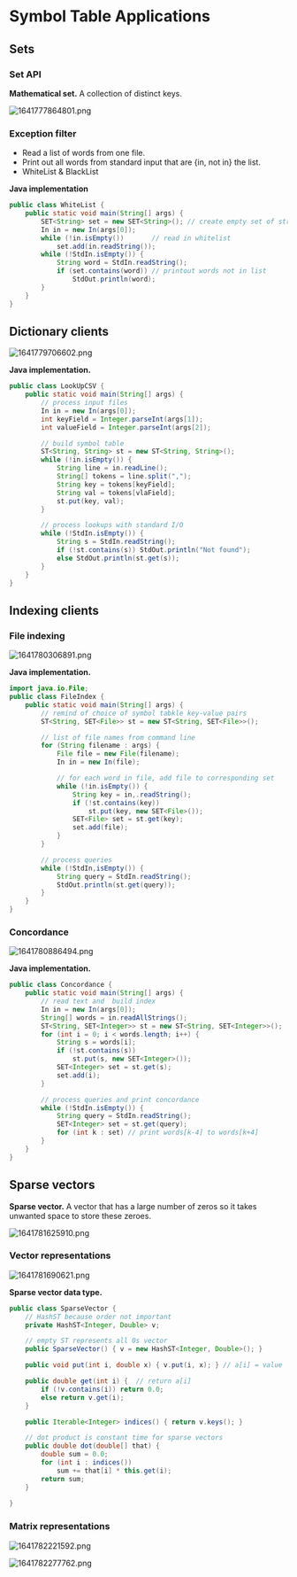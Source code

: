 # Symbol Table Applications

## Sets

### Set API

**Mathematical set.** A collection of distinct keys.

![1641777864801.png](image/SymbolTableApplications/1641777864801.png)

### Exception filter

- Read a list of words from one file.
- Print out all words from standard input that are {in, not in} the list.
- WhiteList & BlackList

**Java implementation**

```java
public class WhiteList {
	public static void main(String[] args) {
		SET<String> set = new SET<String>(); // create empty set of strings
		In in = new In(args[0]);
		while (!in.isEmpty())		// read in whitelist
			set.add(in.readString());
		while (!StdIn.isEmpty()) {
			String word = StdIn.readString();
			if (set.contains(word))	// printout words not in list
				StdOut.println(word);
		}
	}
}
```

## Dictionary clients

![1641779706602.png](image/SymbolTableApplications/1641779706602.png)

**Java implementation.**

```java
public class LookUpCSV {
	public static void main(String[] args) {
		// process input files
		In in = new In(args[0]);
		int keyField = Integer.parseInt(args[1]);
		int valueField = Integer.parseInt(args[2]);

		// build symbol table
		ST<String, String> st = new ST<String, String>();
		while (!in.isEmpty()) {
			String line = in.readLine();
			String[] tokens = line.split(",");
			String key = tokens[keyField];
			String val = tokens[vlaField];
			st.put(key, val);
 		}

		// process lookups with standard I/O
		while (!StdIn.isEmpty()) {
			String s = StdIn.readString();
			if (!st.contains(s)) StdOut.println("Not found");
			else StdOut.println(st.get(s));
		}
	}
}
```

## Indexing clients

### File indexing

![1641780306891.png](image/SymbolTableApplications/1641780306891.png)

**Java implementation.**

```java
import java.io.File;
public class FileIndex {
	public static void main(String[] args) {
		// remind of choice of symbol tabkle key-value pairs
		ST<String, SET<File>> st = new ST<String, SET<File>>();

		// list of file names from command line 
		for (String filename : args) {
			File file = new File(filename);
			In in = new In(file);

			// for each word in file, add file to corresponding set
			while (!in.isEmpty()) {
				String key = in,.readString();
				if (!st.contains(key))
					st.put(key, new SET<File>());
				SET<File> set = st.get(key);
				set.add(file);
			}
		}

		// process queries
		while (!StdIn,isEmpty()) {
			String query = StdIn.readString();
			StdOut.println(st.get(query));
		}
	}
}
```

### Concordance

![1641780886494.png](image/SymbolTableApplications/1641780886494.png)

**Java implementation.**

```java
public class Concordance {
	public static void main(String[] args) {
		// read text and  build index
		In in = new In(args[0]);
		String[] words = in.readAllStrings();
		ST<String, SET<Integer>> st = new ST<String, SET<Integer>>();
		for (int i = 0; i < words.length; i++) {
			String s = words[i];
			if (!st.contains(s))
				st.put(s, new SET<Integer>());
			SET<Integer> set = st.get(s);
			set.add(i);
		}

		// process queries and print concordance
		while (!StdIn.isEmpty()) {
			String query = StdIn.readString();
			SET<Integer> set = st.get(query);
			for (int k : set) // print words[k-4] to words[k+4]
		}
	}
}
```

## Sparse vectors

**Sparse vector.** A vector that has a large number of zeros so it takes unwanted space to store these zeroes.

![1641781625910.png](image/SymbolTableApplications/1641781625910.png)

### Vector representations

![1641781690621.png](image/SymbolTableApplications/1641781690621.png)

**Sparse vector data type.**

```java
public class SparseVector {
	// HashST because order not important
	private HashST<Integer, Double> v;

	// empty ST represents all 0s vector
	public SparseVector() {	v = new HashST<Integer, Double>(); }

	public void put(int i, double x) { v.put(i, x); } // a[i] = value

	public double get(int i) {	// return a[i]
		if (!v.contains(i)) return 0.0;
		else return v.get(i);
	}

	public Iterable<Integer> indices() { return v.keys(); }

	// dot product is constant time for sparse vectors
	public double dot(double[] that) {
		double sum = 0.0;
		for (int i : indices())
			sum += that[i] * this.get(i);
		return sum;
	}
	 
}
```


### Matrix representations

![1641782221592.png](image/SymbolTableApplications/1641782221592.png)

![1641782277762.png](image/SymbolTableApplications/1641782277762.png)
